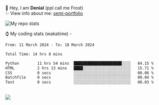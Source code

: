🤚 Hey, I am **Denial** (ppl call me Frost)  
✨ View info about me: [semi-portfolio](https://frostx.is-a.dev)

<img alt="My repo stats" src="https://github-readme-stats.vercel.app/api?username=FrostX-Official&show_icons=true&theme=radical">

⌚ My coding stats (wakatime) -

<!--START_SECTION:waka-->

```txt
From: 11 March 2024 - To: 18 March 2024

Total Time: 14 hrs 8 mins

Python        11 hrs 54 mins  █████████████████████░░░░   84.15 %
HTML          2 hrs 13 mins   ████░░░░░░░░░░░░░░░░░░░░░   15.71 %
CSS           0 secs          ░░░░░░░░░░░░░░░░░░░░░░░░░   00.06 %
Batchfile     0 secs          ░░░░░░░░░░░░░░░░░░░░░░░░░   00.04 %
Text          0 secs          ░░░░░░░░░░░░░░░░░░░░░░░░░   00.03 %
```

<!--END_SECTION:waka-->
<br>
<img src="https://spotify-github-profile.vercel.app/api/view.svg?uid=31srkkuzzvig3lqyqlakxnoqfz6y&cover_image=true&theme=default&show_offline=true&background_color=0d1117&interchange=false&bar_color=7024ff">
